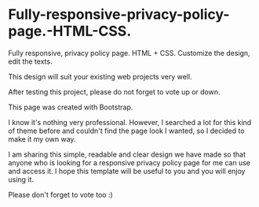 # Fully-responsive-privacy-policy-page.-HTML-CSS.
Fully responsive, privacy policy page. HTML + CSS.  Customize the design, edit the texts. 

This design will suit your existing web projects very well.  

After testing this project, please do not forget to vote up or down.



This page was created with Bootstrap.

I know it's nothing very professional. However, I searched a lot for this kind of theme before and couldn't find the page look I wanted, so I decided to make it my own way.

I am sharing this simple, readable and clear design we have made so that anyone who is looking for a responsive privacy policy page for me can use and access it. I hope this template will be useful to you and you will enjoy using it.

Please don't forget to vote too :)

